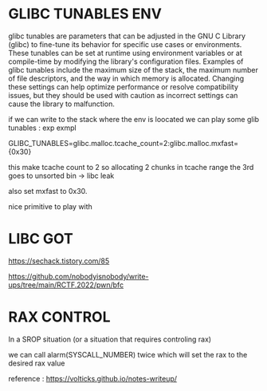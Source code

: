 # GLIBC TUNABLES ENV
glibc tunables are parameters that can be adjusted in the GNU C Library (glibc) to fine-tune its behavior for specific use cases or environments. These tunables can be set at runtime using environment variables or at compile-time by modifying the library's configuration files. Examples of glibc tunables include the maximum size of the stack, the maximum number of file descriptors, and the way in which memory is allocated. Changing these settings can help optimize performance or resolve compatibility issues, but they should be used with caution as incorrect settings can cause the library to malfunction.

if we can  write to the stack where the env is loocated we can play some glib tunables : exp exmpl

GLIBC_TUNABLES=glibc.malloc.tcache_count=2:glibc.malloc.mxfast={0x30}

this make tcache count to 2 so allocating 2 chunks in tcache range the 3rd goes to unsorted bin -> libc leak


also set mxfast to 0x30.


nice primitive to play with 



# LIBC GOT

https://sechack.tistory.com/85

https://github.com/nobodyisnobody/write-ups/tree/main/RCTF.2022/pwn/bfc

# RAX CONTROL

In a SROP situation (or a situation that requires controling rax)

we can call alarm(SYSCALL_NUMBER) twice which will set the rax to the desired rax value

reference : https://volticks.github.io/notes-writeup/

